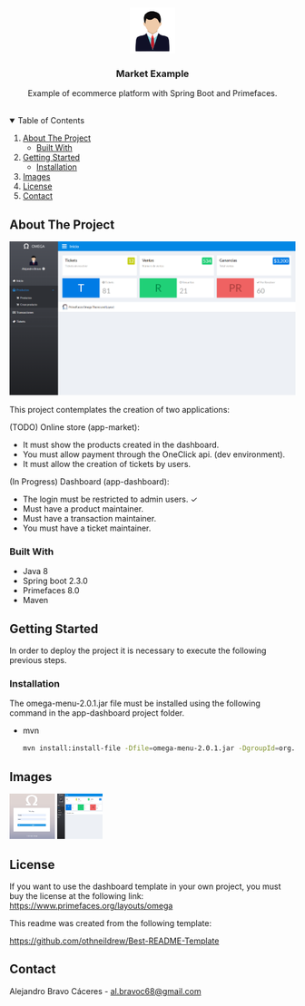 <!-- PROJECT LOGO -->
<br />
<p align="center">
  <img src="readme-images/profile.png" alt="Logo" width="80" height="80">

  <h3 align="center">Market Example</h3>

  <p align="center">
    Example of ecommerce platform with Spring Boot and Primefaces.
    <br />
    <br />
    <!--<a href="">View Demo </a>-->
  </p>
</p>

<!-- TABLE OF CONTENTS -->
<details open="open">
  <summary>Table of Contents</summary>
  <ol>
    <li>
      <a href="#about-the-project">About The Project</a>
      <ul>
        <li><a href="#built-with">Built With</a></li>
      </ul>
    </li>
    <li>
      <a href="#getting-started">Getting Started</a>
      <ul>
        <li><a href="#installation">Installation</a></li>
      </ul>
    </li>
    <li><a href="#images">Images</a></li>
    <li><a href="#license">License</a></li>
    <li><a href="#contact">Contact</a></li>
  </ol>
</details>



<!-- ABOUT THE PROJECT -->
## About The Project

<img src="readme-images/dashboard.png">

This project contemplates the creation of two applications:

(TODO) Online store (app-market):
- It must show the products created in the dashboard.
- You must allow payment through the OneClick api. (dev environment).
- It must allow the creation of tickets by users.

(In Progress) Dashboard (app-dashboard):
- The login must be restricted to admin users. ✓
- Must have a product maintainer.
- Must have a transaction maintainer.
- You must have a ticket maintainer.

### Built With

* Java 8
* Spring boot 2.3.0
* Primefaces 8.0
* Maven

<!-- GETTING STARTED -->
## Getting Started

In order to deploy the project it is necessary to execute the following previous steps.

### Installation

The omega-menu-2.0.1.jar file must be installed using the following command in the app-dashboard project folder.
* mvn
  ```sh
  mvn install:install-file -Dfile=omega-menu-2.0.1.jar -DgroupId=org.primefaces.omegamenu -DartifactId=omega-menu -Dversion=2.0.1 -Dpackaging=jar
  ```

<!-- USAGE EXAMPLES -->
## Images
<img src="readme-images/login.png" width="80" height="80">  <img src="readme-images/dashboard.png" width="80" height="80">



<!-- LICENSE -->
## License
If you want to use the dashboard template in your own project, you must buy the license at the following link:
https://www.primefaces.org/layouts/omega

This readme was created from the following template:

https://github.com/othneildrew/Best-README-Template


<!-- CONTACT -->
## Contact

Alejandro Bravo Cáceres - al.bravoc68@gmail.com
